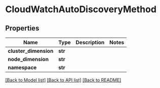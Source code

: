 # CloudWatchAutoDiscoveryMethod

## Properties
Name | Type | Description | Notes
------------ | ------------- | ------------- | -------------
**cluster_dimension** | **str** |  | 
**node_dimension** | **str** |  | 
**namespace** | **str** |  | 

[[Back to Model list]](../README.md#documentation-for-models) [[Back to API list]](../README.md#documentation-for-api-endpoints) [[Back to README]](../README.md)


